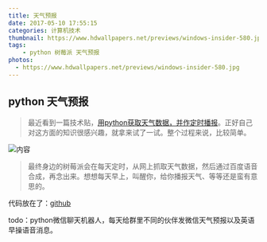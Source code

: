 ```yaml
---
title: 天气预报
date: 2017-05-10 17:55:15
categories: 计算机技术
thumbnail: https://www.hdwallpapers.net/previews/windows-insider-580.jpg
tags:
	- python 树莓派 天气预报
photos:
  - https://www.hdwallpapers.net/previews/windows-insider-580.jpg
---
```

## python 天气预报

> 最近看到一篇技术贴，[用python获取天气数据，并作定时播报](http://www.jianshu.com/p/e15d2b575609)。正好自己对这方面的知识很感兴趣，就拿来试了一试。整个过程来说，比较简单。

<!-- more -->

![内容](http://i1.piimg.com/588926/acf6ee06d49d9c1a.png)

> 最终身边的树莓派会在每天定时，从网上抓取天气数据，然后通过百度语音合成，再念出来。想想每天早上，叫醒你，给你播报天气、等等还是蛮有意思的。

代码放在了：[github](https://github.com/leonardmac0614/broadcast)

todo：python微信聊天机器人，每天给群里不同的伙伴发微信天气预报以及英语早操语音消息。
